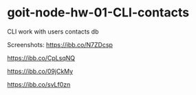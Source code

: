 # goit-node-hw-01-CLI-contacts
CLI work with users contacts db

Screenshots: 
https://ibb.co/N7ZDcsp

https://ibb.co/CpLsqNQ

https://ibb.co/09jCkMy

https://ibb.co/svLf0zn
